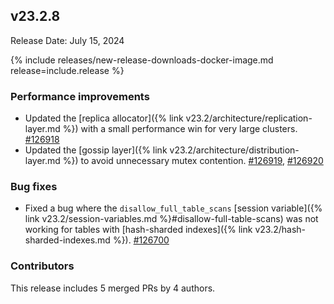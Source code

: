 ## v23.2.8

Release Date: July 15, 2024

{% include releases/new-release-downloads-docker-image.md release=include.release %}

<h3 id="v23-2-8-performance-improvements">Performance improvements</h3>

- Updated the [replica allocator]({% link v23.2/architecture/replication-layer.md %}) with a small performance win for very large clusters. [#126918](https://github.com/cockroachdb/cockroach/pull/#126918)
- Updated the [gossip layer]({% link v23.2/architecture/distribution-layer.md %}) to avoid unnecessary mutex contention. [#126919](https://github.com/cockroachdb/cockroach/pull/126919), [#126920](https://github.com/cockroachdb/cockroach/pull/126920)

<h3 id="v23-2-8-bug-fixes">Bug fixes</h3>

- Fixed a bug where the `disallow_full_table_scans` [session variable]({% link v23.2/session-variables.md %}#disallow-full-table-scans) was not working for tables with [hash-sharded indexes]({% link v23.2/hash-sharded-indexes.md %}). [#126700](https://github.com/cockroachdb/cockroach/pull/126700)

<div class="release-note-contributors" markdown="1">

<h3 id="v23-2-8-contributors">Contributors</h3>

This release includes 5 merged PRs by 4 authors.

</div>

